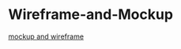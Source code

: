 # Wireframe-and-Mockup
[mockup and wireframe](https://www.figma.com/design/o2112RjjhSXhvtV0bIBLZt/Untitled?node-id=60-17&node-type=canvas&t=qmQYj5PLyV2BGJ2H-0)
